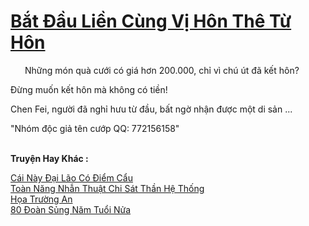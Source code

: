<a href="https://truyentiki.com/bat-dau-lien-cung-vi-hon-the-tu-hon.33767/" title="Bắt Đầu Liền Cùng Vị Hôn Thê Từ Hôn"><h1>Bắt Đầu Liền Cùng Vị Hôn Thê Từ Hôn</h1></a><div style="display:table"><img align="right" style="float: left; padding: 10px;" src="https://truyentiki.com/images/story/200x260/33767.jpg" alt="">Những món quà cưới có giá hơn 200.000, chỉ vì chú út đã kết hôn? <p></p> Đừng muốn kết hôn mà không có tiền! <p></p> Chen Fei, người đã nghỉ hưu từ đầu, bất ngờ nhận được một di sản ... <p></p> "Nhóm độc giả tên cướp QQ: 772156158"</div><p><br><b>Truyện Hay Khác :</b></p><a href="https://truyentiki.com/cai-nay-dai-lao-co-diem-cau.33766/" alt="Cái Này Đại Lão Có Điểm Cẩu">Cái Này Đại Lão Có Điểm Cẩu</a><br/><a href="https://www.flickr.com/photos/188164041@N05/49956129331/" alt="Toàn Năng Nhẫn Thuật Chi Sát Thần Hệ Thống">Toàn Năng Nhẫn Thuật Chi Sát Thần Hệ Thống</a><br/><a href="https://github.com/nownovels/top500/tree/master/truyenhay/33852/" alt="Họa Trường An">Họa Trường An</a><br/><a href="https://github.com/nownovels/top500/tree/master/truyenhay/33809/" alt="80 Đoàn Sủng Năm Tuổi Nửa">80 Đoàn Sủng Năm Tuổi Nửa</a><br/>